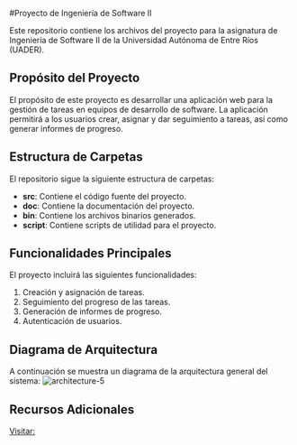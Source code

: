#Proyecto de Ingeniería de Software II

Este repositorio contiene los archivos del proyecto para la asignatura de Ingeniería de Software II de la Universidad Autónoma de Entre Ríos (UADER).

## Propósito del Proyecto

El propósito de este proyecto es desarrollar una aplicación web para la gestión de tareas en equipos de desarrollo de software. La aplicación permitirá a los usuarios crear, asignar y dar seguimiento a tareas, así como generar informes de progreso.

## Estructura de Carpetas

El repositorio sigue la siguiente estructura de carpetas:

- **src**: Contiene el código fuente del proyecto.
- **doc**: Contiene la documentación del proyecto.
- **bin**: Contiene los archivos binarios generados.
- **script**: Contiene scripts de utilidad para el proyecto.

## Funcionalidades Principales

El proyecto incluirá las siguientes funcionalidades:

1. Creación y asignación de tareas.
2. Seguimiento del progreso de las tareas.
3. Generación de informes de progreso.
4. Autenticación de usuarios.

## Diagrama de Arquitectura

A continuación se muestra un diagrama de la arquitectura general del sistema:
![architecture-5](C:\Users\Win11\Pictures\architecture-5.png)


## Recursos Adicionales
[Visitar:](https://fcytcdelu.uader.edu.ar/) 
